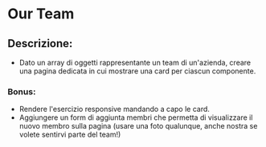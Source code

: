 Our Team
===
## Descrizione:
- Dato un array di oggetti rappresentante un team di un'azienda, creare una pagina dedicata in cui mostrare una card per ciascun componente.

### Bonus:
- Rendere l'esercizio responsive mandando a capo le card.
- Aggiungere un form di aggiunta membri che permetta di visualizzare il nuovo membro sulla pagina (usare una foto qualunque, anche nostra se volete sentirvi parte del team!)
